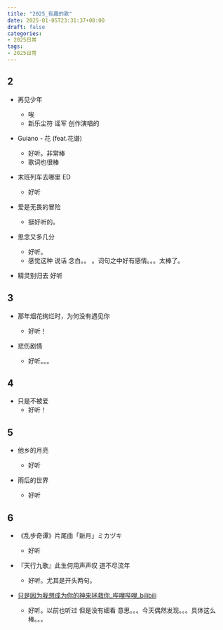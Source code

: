 ```yaml
---
title: "2025_有趣的歌"
date: 2025-01-05T23:31:37+08:00
draft: false
categories:
- 2025日常
tags:
- 2025日常
---
```


## 2

- 再见少年
	- 唉
	- 新乐尘符  谣军 创作演唱的

- Guiano - 花 (feat.花谱)
	- 好听。非常棒
	- 歌词也很棒

-  末班列车去哪里 ED
	- 好听


-  爱是无畏的冒险
	- 挺好听的。

- 思念又多几分
	- 好听。
	- 感觉这种 说话 念白。。 。词句之中好有感情。。。太棒了。

- 精灵别归去
	好听



## 3

- 那年烟花绚烂时，为何没有遇见你
	- 好听！

- 悲伤剧情
	- 好听。。。


## 4

- 只是不被爱
	- 好听！

## 5

- 他乡的月亮
	- 好听

- 雨后的世界
	- 好听


## 6

- 《乱步奇谭》片尾曲「新月」ミカヅキ
	- 好听

- 『天行九歌』此生何用声声叹 道不尽流年
	- 好听。尤其是开头两句。

- [只是因为我想成为你的神来拯救你_哔哩哔哩_bilibili](https://www.bilibili.com/video/BV1h9TxzoE3G/?spm_id_from=333.337.search-card.all.click)
	- 好听。以前也听过 但是没有细看 意思。。。今天偶然发现。。。具体这么棒。。。